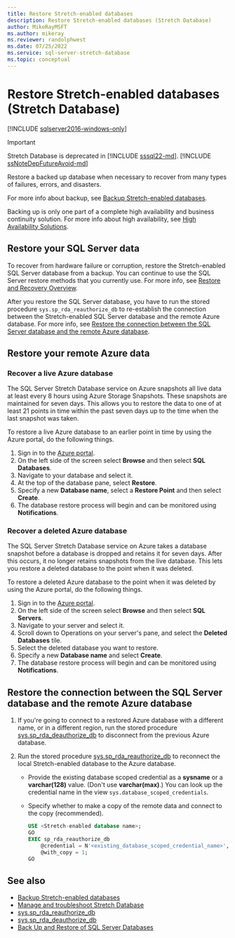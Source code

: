 ```yaml
---
title: Restore Stretch-enabled databases
description: Restore Stretch-enabled databases (Stretch Database)
author: MikeRayMSFT
ms.author: mikeray
ms.reviewer: randolphwest
ms.date: 07/25/2022
ms.service: sql-server-stretch-database
ms.topic: conceptual
---
```

# Restore Stretch-enabled databases (Stretch Database)

[!INCLUDE [sqlserver2016-windows-only](../../includes/applies-to-version/sqlserver2016-windows-only.md)]

> [!IMPORTANT]  
> Stretch Database is deprecated in [!INCLUDE [sssql22-md](../../includes/sssql22-md.md)]. [!INCLUDE [ssNoteDepFutureAvoid-md](../../includes/ssnotedepfutureavoid-md.md)]

Restore a backed up database when necessary to recover from many types of failures, errors, and disasters.

For more info about backup, see [Backup Stretch-enabled databases](backup-stretch-enabled-databases-stretch-database.md).

Backing up is only one part of a complete high availability and business continuity solution. For more info about high availability, see [High Availability Solutions](../../database-engine/sql-server-business-continuity-dr.md).

## Restore your SQL Server data

To recover from hardware failure or corruption, restore the Stretch-enabled SQL Server database from a backup. You can continue to use the SQL Server restore methods that you currently use. For more info, see [Restore and Recovery Overview](../../relational-databases/backup-restore/restore-and-recovery-overview-sql-server.md).

After you restore the SQL Server database, you have to run the stored procedure `sys.sp_rda_reauthorize_db` to re-establish the connection between the Stretch-enabled SQL Server database and the remote Azure database. For more info, see [Restore the connection between the SQL Server database and the remote Azure database](#reconnect).

## Restore your remote Azure data

### Recover a live Azure database

The SQL Server Stretch Database service on Azure snapshots all live data at least every 8 hours using Azure Storage Snapshots. These snapshots are maintained for seven days. This allows you to restore the data to one of at least 21 points in time within the past seven days up to the time when the last snapshot was taken.

To restore a live Azure database to an earlier point in time by using the Azure portal, do the following things.

1. Sign in to the [Azure portal](https://portal.azure.com/).
1. On the left side of the screen select **Browse** and then select **SQL Databases**.
1. Navigate to your database and select it.
1. At the top of the database pane, select **Restore**.
1. Specify a new **Database name**, select a **Restore Point** and then select **Create**.
1. The database restore process will begin and can be monitored using **Notifications**.

### Recover a deleted Azure database

The SQL Server Stretch Database service on Azure takes a database snapshot before a database is dropped and retains it for seven days. After this occurs, it no longer retains snapshots from the live database. This lets you restore a deleted database to the point when it was deleted.

To restore a deleted Azure database to the point when it was deleted by using the Azure portal, do the following things.

1. Sign in to the [Azure portal](https://portal.azure.com/).
1. On the left side of the screen select **Browse** and then select **SQL Servers**.
1. Navigate to your server and select it.
1. Scroll down to Operations on your server's pane, and select the **Deleted Databases** tile.
1. Select the deleted database you want to restore.
1. Specify a new **Database name** and select **Create**.
1. The database restore process will begin and can be monitored using **Notifications**.

## <a id="reconnect"></a>Restore the connection between the SQL Server database and the remote Azure database

1. If you're going to connect to a restored Azure database with a different name, or in a different region, run the stored procedure [sys.sp_rda_deauthorize_db](../../relational-databases/system-stored-procedures/sys-sp-rda-deauthorize-db-transact-sql.md) to disconnect from the previous Azure database.

1. Run the stored procedure [sys.sp_rda_reauthorize_db](../../relational-databases/system-stored-procedures/sys-sp-rda-reauthorize-db-transact-sql.md) to reconnect the local Stretch-enabled database to the Azure database.

   - Provide the existing database scoped credential as a **sysname** or a **varchar(128)** value. (Don't use **varchar(max)**.) You can look up the credential name in the view `sys.database_scoped_credentials`.

   - Specify whether to make a copy of the remote data and connect to the copy (recommended).

     ```sql
     USE <Stretch-enabled database name>;
     GO
     EXEC sp_rda_reauthorize_db
         @credential = N'<existing_database_scoped_credential_name>',
         @with_copy = 1;
     GO
     ```

## See also

- [Backup Stretch-enabled databases](backup-stretch-enabled-databases-stretch-database.md)
- [Manage and troubleshoot Stretch Database](manage-and-troubleshoot-stretch-database.md)
- [sys.sp_rda_reauthorize_db](../../relational-databases/system-stored-procedures/sys-sp-rda-reauthorize-db-transact-sql.md)
- [sys.sp_rda_deauthorize_db](../../relational-databases/system-stored-procedures/sys-sp-rda-deauthorize-db-transact-sql.md)
- [Back Up and Restore of SQL Server Databases](../../relational-databases/backup-restore/back-up-and-restore-of-sql-server-databases.md)
